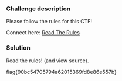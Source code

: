 ### Challenge description

Please follow the rules for this CTF!

Connect here:
[Read The Rules](https://huntress.ctf.games/rules)

### Solution

Read the rules! (and view source).

flag{90bc54705794a62015369fd8e86e557b}